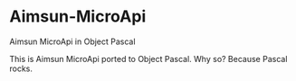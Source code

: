 # Aimsun-MicroApi
Aimsun MicroApi in Object Pascal

This is Aimsun MicroApi ported to Object Pascal. Why so?  Because Pascal rocks.

